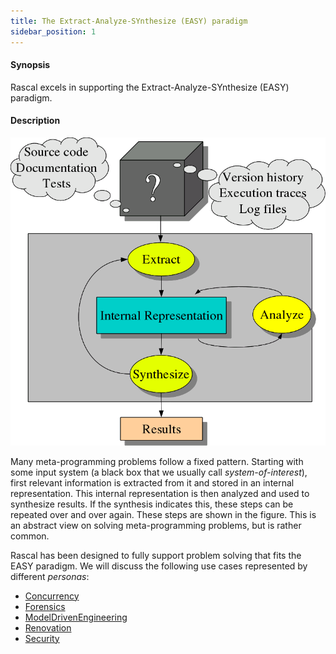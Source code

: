 ```yaml
---
title: The Extract-Analyze-SYnthesize (EASY) paradigm
sidebar_position: 1
---
```


#### Synopsis

Rascal excels in supporting the Extract-Analyze-SYnthesize (EASY) paradigm.



#### Description

![easy workflow](/assets/WhyRascal/EASY/easy-workflow.png)

Many meta-programming problems follow a fixed pattern. 
Starting with some input system (a black box that we usually call _system-of-interest_), 
first relevant information is extracted from it and stored in an internal representation. 
This internal representation is then analyzed and used to synthesize results.
 If the synthesis indicates this, these steps can be repeated over and over again. These steps are shown in the figure.
This is an abstract view on solving meta-programming problems, but is rather common.

Rascal has been designed to fully support problem solving that fits the EASY paradigm.
We will discuss the following use cases represented by different _personas_:

* [Concurrency](../../WhyRascal/EASY/Concurrency/index.md)
* [Forensics](../../WhyRascal/EASY/Forensics/index.md)
* [ModelDrivenEngineering](../../WhyRascal/EASY/ModelDrivenEngineering/index.md)
* [Renovation](../../WhyRascal/EASY/Renovation/index.md)
* [Security](../../WhyRascal/EASY/Security/index.md)



